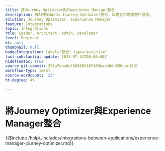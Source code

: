 ```yaml
---
title: 將Journey Optimizer與Experience Manager整合
description: 將AEM與Adobe Journey Optimizer整合，以建立和管理客戶歷程。
solution: Journey Optimizer, Experience Manager
feature: Integrations
topic: Integrations
role: Leader, Architect, Admin, Developer
level: Beginner
kt: null
thumbnail: null
badgeIntegration: label="整合" type="positive"
last-substantial-update: 2023-07-31T00:00:00Z
hidefromtoc: true
source-git-commit: 291a7eaa0ef589805167400ead48dd650c4c16df
workflow-type: tm+mt
source-wordcount: '25'
ht-degree: 4%

---
```



# 將Journey Optimizer與Experience Manager整合

{{$include /help/_includes/integrations-between-applications/experience-manager-journey-optimizer.md}}

